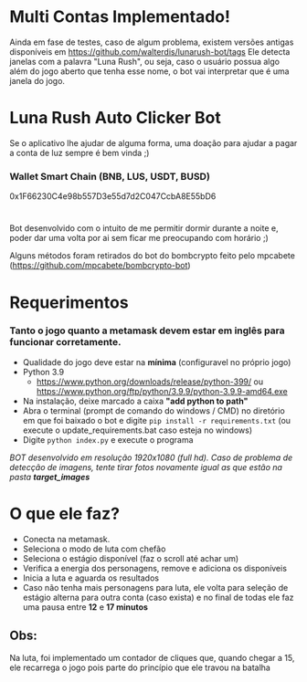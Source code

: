 # Multi Contas Implementado!
Ainda em fase de testes, caso de algum problema, existem versões antigas disponíveis em https://github.com/walterdis/lunarush-bot/tags
Ele detecta janelas com a palavra "Luna Rush", ou seja, caso o usuário possua algo além do jogo aberto que tenha esse nome, o bot vai interpretar que é uma janela do jogo.

# Luna Rush Auto Clicker Bot

Se o aplicativo lhe ajudar de alguma forma, uma doação para ajudar a pagar a conta de luz sempre é bem vinda ;)

### **Wallet Smart Chain (BNB, LUS, USDT, BUSD)**
0x1F66230C4e98b557D3e55d7d2C047CcbA8E55bD6 
#

Bot desenvolvido com o intuito de me permitir dormir durante a noite e, poder dar uma volta por ai sem ficar me preocupando com horário ;)

Alguns métodos foram retirados do bot do bombcrypto feito pelo mpcabete (https://github.com/mpcabete/bombcrypto-bot)

# Requerimentos
### **Tanto o jogo quanto a metamask devem estar em inglês para funcionar corretamente.**
- Qualidade do jogo deve estar na **mínima** (configuravel no próprio jogo)
- Python 3.9
   - https://www.python.org/downloads/release/python-399/ ou https://www.python.org/ftp/python/3.9.9/python-3.9.9-amd64.exe
 - Na instalação, deixe marcado a caixa **"add python  to path"**
 - Abra o terminal (prompt de comando do windows / CMD) no diretório em que foi baixado o bot e digite ```pip install -r requirements.txt``` (ou execute o update_requirements.bat caso esteja no windows)
 - Digite ```python index.py``` e execute o programa
  

*BOT desenvolvido em resolução 1920x1080 (full hd). Caso de problema de detecção de imagens, tente tirar fotos novamente igual as que estão na pasta **target_images***

# O que ele faz?
- Conecta na metamask.
- Seleciona o modo de luta com chefão
- Seleciona o estágio disponível (faz o scroll até achar um)
- Verifica a energia dos personagens, remove e adiciona os disponíveis
- Inicia a luta e aguarda os resultados
- Caso não tenha mais personagens para luta, ele volta para seleção de estágio alterna para outra conta (caso exista) e no final de todas ele faz uma pausa entre **12** e **17 minutos**

## Obs:
Na luta, foi implementado um contador de cliques que, quando chegar a 15, ele recarrega o jogo pois parte do princípio que ele travou na batalha 

